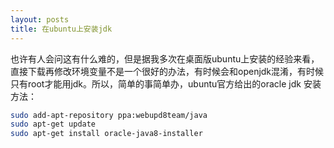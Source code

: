 ```yaml
---
layout: posts
title: 在ubuntu上安装jdk
---
```


也许有人会问这有什么难的，但是据我多次在桌面版ubuntu上安装的经验来看，直接下载再修改环境变量不是一个很好的办法，有时候会和openjdk混淆，有时候只有root才能用jdk。所以，简单的事简单办，ubuntu官方给出的oracle jdk 安装方法：

```bash
sudo add-apt-repository ppa:webupd8team/java
sudo apt-get update
sudo apt-get install oracle-java8-installer
```
